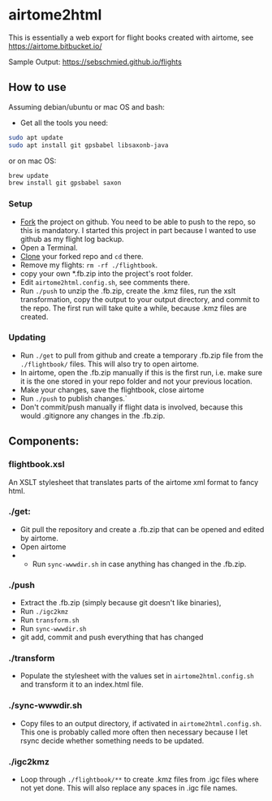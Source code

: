 # airtome2html

This is essentially a web export for flight books created with airtome, see https://airtome.bitbucket.io/

Sample Output: https://sebschmied.github.io/flights

## How to use
Assuming debian/ubuntu or mac OS and bash:

* Get all the tools you need:
```bash
sudo apt update
sudo apt install git gpsbabel libsaxonb-java
```
or on mac OS:
```bash
brew update
brew install git gpsbabel saxon
```
### Setup
* [Fork](https://help.github.com/articles/fork-a-repo/#platform-linux) the project on github. You need to be able to push to the repo, so this is mandatory. I started this project in part because I wanted to use github as my flight log backup.
* Open a Terminal.
* [Clone](https://help.github.com/articles/cloning-a-repository/#platform-linux) your forked repo and ``cd`` there.
* Remove my flights: ``rm -rf ./flightbook``.
* copy your own *.fb.zip into the project's root folder.
* Edit ``airtome2html.config.sh``, see comments there.
* Run ``./push`` to unzip the .fb.zip, create the .kmz files, run the xslt transformation, copy the output  to your output directory, and commit to the repo. The first run will take quite a while, because .kmz files are created.

### Updating
* Run ``./get`` to pull from github and create a temporary .fb.zip file from the ``./flightbook/`` files. This will also try to open airtome.
* In airtome, open the .fb.zip manually if this is the first run, i.e. make sure it is the one stored in your repo folder and not your previous location.
* Make your changes, save the flightbook, close airtome
* Run ``./push`` to publish changes.`
* Don't commit/push manually if flight data is involved, because this would .gitignore any changes in the .fb.zip.

## Components:

### flightbook.xsl
An XSLT stylesheet that translates parts of the airtome xml format to fancy html.

### ./get:
* Git pull the repository and create a .fb.zip that can be opened and edited by airtome.
* Open airtome
* * Run ``sync-wwwdir.sh`` in case anything has changed in the .fb.zip.

### ./push
* Extract the .fb.zip (simply because git doesn't like binaries), 
* Run ``./igc2kmz``
* Run ``transform.sh``
* Run ``sync-wwwdir.sh``
* git add, commit and push everything that has changed

### ./transform
* Populate the stylesheet with the values set in ``airtome2html.config.sh`` and transform it to an index.html file.

### ./sync-wwwdir.sh
* Copy files to an output directory, if activated in ``airtome2html.config.sh``. This one is probably called more often then necessary because I let rsync decide whether something needs to be updated.

### ./igc2kmz
*  Loop through ``./flightbook/**`` to create .kmz files from .igc files where not yet done. This will also replace any spaces in .igc file names.
